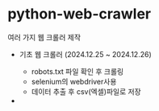 # python-web-crawler
여러 가지 웹 크롤러 제작

- 기초 웹 크롤러 (2024.12.25 ~ 2024.12.26)
  - robots.txt 파일 확인 후 크롤링
  - selenium의 webdriver사용
  - 데이터 추출 후 csv(엑셀)파일로 저장

 
- 
